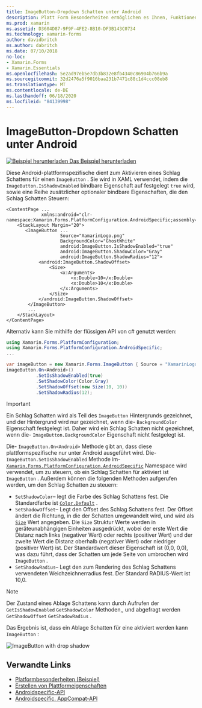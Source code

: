 ```yaml
---
title: ImageButton-Dropdown Schatten unter Android
description: Platt Form Besonderheiten ermöglichen es Ihnen, Funktionen zu nutzen, die nur auf einer bestimmten Plattform verfügbar sind, ohne dass benutzerdefinierte Renderer oder Effekte implementiert werden. In diesem Artikel wird erläutert, wie Sie die plattformspezifische Android-Funktion verwenden, die einen Schlag Schatten für eine ImageButton-Funktion aktiviert.
ms.prod: xamarin
ms.assetid: D3604D87-9F9F-4FE2-8B10-DF3B143C0734
ms.technology: xamarin-forms
author: davidbritch
ms.author: dabritch
ms.date: 07/10/2018
no-loc:
- Xamarin.Forms
- Xamarin.Essentials
ms.openlocfilehash: 5e2ad97eb5e7db3b832e8fb4340c86904b766b9a
ms.sourcegitcommit: 32d2476a5f9016baa231b7471c88c1d4ccc08eb8
ms.translationtype: MT
ms.contentlocale: de-DE
ms.lasthandoff: 06/18/2020
ms.locfileid: "84139998"
---
```

# <a name="imagebutton-drop-shadows-on-android"></a>ImageButton-Dropdown Schatten unter Android

[![Beispiel herunterladen](~/media/shared/download.png) Das Beispiel herunterladen](https://docs.microsoft.com/samples/xamarin/xamarin-forms-samples/userinterface-platformspecifics)

Diese Android-plattformspezifische dient zum Aktivieren eines Schlag Schattens für einen `ImageButton` . Sie wird in XAML verwendet, indem die `ImageButton.IsShadowEnabled` bindbare Eigenschaft auf festgelegt `true` wird, sowie eine Reihe zusätzlicher optionaler bindbare Eigenschaften, die den Schlag Schatten Steuern:

```xaml
<ContentPage ...
             xmlns:android="clr-namespace:Xamarin.Forms.PlatformConfiguration.AndroidSpecific;assembly=Xamarin.Forms.Core">
    <StackLayout Margin="20">
       <ImageButton ...
                    Source="XamarinLogo.png"
                    BackgroundColor="GhostWhite"
                    android:ImageButton.IsShadowEnabled="true"
                    android:ImageButton.ShadowColor="Gray"
                    android:ImageButton.ShadowRadius="12">
            <android:ImageButton.ShadowOffset>
                <Size>
                    <x:Arguments>
                        <x:Double>10</x:Double>
                        <x:Double>10</x:Double>
                    </x:Arguments>
                </Size>
            </android:ImageButton.ShadowOffset>
        </ImageButton>
        ...
    </StackLayout>
</ContentPage>
```

Alternativ kann Sie mithilfe der flüssigen API von c# genutzt werden:

```csharp
using Xamarin.Forms.PlatformConfiguration;
using Xamarin.Forms.PlatformConfiguration.AndroidSpecific;
...

var imageButton = new Xamarin.Forms.ImageButton { Source = "XamarinLogo.png", BackgroundColor = Color.GhostWhite, ... };
imageButton.On<Android>()
           .SetIsShadowEnabled(true)
           .SetShadowColor(Color.Gray)
           .SetShadowOffset(new Size(10, 10))
           .SetShadowRadius(12);
```

> [!IMPORTANT]
> Ein Schlag Schatten wird als Teil des `ImageButton` Hintergrunds gezeichnet, und der Hintergrund wird nur gezeichnet, wenn die- `BackgroundColor` Eigenschaft festgelegt ist. Daher wird ein Schlag Schatten nicht gezeichnet, wenn die- `ImageButton.BackgroundColor` Eigenschaft nicht festgelegt ist.

Die- `ImageButton.On<Android>` Methode gibt an, dass diese plattformspezifische nur unter Android ausgeführt wird. Die- `ImageButton.SetIsShadowEnabled` Methode im- [`Xamarin.Forms.PlatformConfiguration.AndroidSpecific`](xref:Xamarin.Forms.PlatformConfiguration.AndroidSpecific) Namespace wird verwendet, um zu steuern, ob ein Schlag Schatten für aktiviert ist `ImageButton` . Außerdem können die folgenden Methoden aufgerufen werden, um den Schlag Schatten zu steuern:

- `SetShadowColor`– legt die Farbe des Schlag Schattens fest. Die Standardfarbe ist [`Color.Default`](xref:Xamarin.Forms.Color.Default*) .
- `SetShadowOffset`– Legt den Offset des Schlag Schattens fest. Der Offset ändert die Richtung, in die der Schatten umgewandelt wird, und wird als [`Size`](xref:Xamarin.Forms.Size) Wert angegeben. Die `Size` Struktur Werte werden in geräteunabhängigen Einheiten ausgedrückt, wobei der erste Wert die Distanz nach links (negativer Wert) oder rechts (positiver Wert) und der zweite Wert die Distanz oberhalb (negativer Wert) oder niedriger (positiver Wert) ist. Der Standardwert dieser Eigenschaft ist (0,0, 0,0), was dazu führt, dass der Schatten um jede Seite von umbrochen wird `ImageButton` .
- `SetShadowRadius`– Legt den zum Rendering des Schlag Schattens verwendeten Weichzeichnerradius fest. Der Standard RADIUS-Wert ist 10,0.

> [!NOTE]
> Der Zustand eines Ablage Schattens kann durch Aufrufen der `GetIsShadowEnabled` `GetShadowColor` Methoden,, und abgefragt werden `GetShadowOffset` `GetShadowRadius` .

Das Ergebnis ist, dass ein Ablage Schatten für eine aktiviert werden kann `ImageButton` :

![](imagebutton-drop-shadow-images/imagebutton-drop-shadow.png "ImageButton with drop shadow")

## <a name="related-links"></a>Verwandte Links

- [Platformbesonderheiten (Beispiel)](https://docs.microsoft.com/samples/xamarin/xamarin-forms-samples/userinterface-platformspecifics)
- [Erstellen von Plattformeigenschaften](~/xamarin-forms/platform/platform-specifics/index.md#creating-platform-specifics)
- [Androidspecific-API](xref:Xamarin.Forms.PlatformConfiguration.AndroidSpecific)
- [Androidspecific. AppCompat-API](xref:Xamarin.Forms.PlatformConfiguration.AndroidSpecific.AppCompat)
